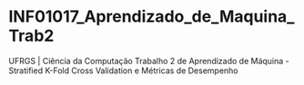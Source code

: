 # INF01017_Aprendizado_de_Maquina_Trab2
UFRGS | Ciência da Computação
Trabalho 2 de Aprendizado de Máquina - Stratified K-Fold Cross Validation e Métricas de Desempenho
